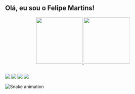 ## Olá, eu sou o Felipe Martins!
<div align="center">
  <a href="https://github.com/felipetmartins">
  <img height="150em" src="https://github-readme-stats.vercel.app/api?username=felipetmartins&show_icons=true&theme=dracula&include_all_commits=true&count_private=true"/>
  <img height="150em" src="https://github-readme-stats.vercel.app/api/top-langs/?username=felipetmartins&layout=compact&langs_count=7&theme=dracula"/>
</div>

  ##
 
<div> 
 	<a href="https://www.twitch.tv/martins_fail" target="_blank"><img src="https://img.shields.io/badge/Twitch-9146FF?style=for-the-badge&logo=twitch&logoColor=white" target="_blank"></a>
   <a href="https://discord.gg/sfZJnnYe" target="_blank"><img src="https://img.shields.io/badge/Discord-7289DA?style=for-the-badge&logo=discord&logoColor=white" target="_blank"></a>
  <a href="https://instagram.com/felipe_tmartins" target="_blank"><img src="https://img.shields.io/badge/-Instagram-%23E4405F?style=for-the-badge&logo=instagram&logoColor=white" target="_blank"></a>
  <a href = "mailto:contatofelipetmartins@gmail.com"><img src="https://img.shields.io/badge/-Gmail-%23333?style=for-the-badge&logo=gmail&logoColor=white" target="_blank"></a>
  
  ![Snake animation](https://github.com/felipetmartins/felipetmartins/blob/output/github-contribution-grid-snake.svg)
 
</div>

